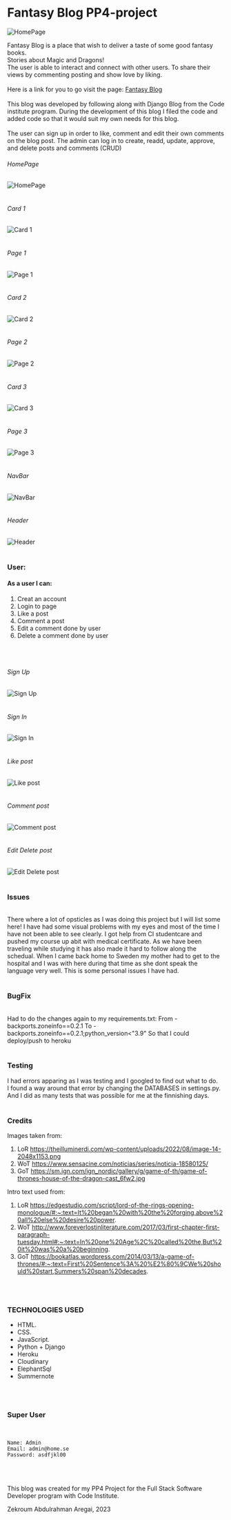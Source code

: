 # Fantasy Blog PP4-project
![HomePage](https://res.cloudinary.com/miswaq/image/upload/v1708780921/Fantasy/FirstPage_jb11bl.png)

Fantasy Blog is a place that wish to deliver a taste of some good fantasy books.
<br>
Stories about Magic and Dragons!
<br>
The user is able to interact and connect with other users. To share their views by
commenting posting and show love by liking.
<br>
<br>
Here is a link for you to go visit the page: [Fantasy Blog](https://fantasyblog-cae828f12eb7.herokuapp.com/)
<br>
<br>
This blog was developed by following along with Django Blog from the Code institute program.
During the development of this blog I filed the code and added code so that
it would suit my own needs for this blog.
<br>
<br>
The user can sign up in order to like, comment and edit their own comments on the blog post.
The admin can log in to create, readd, update, approve, and delete posts and comments (CRUD)



###### HomePage
![HomePage](https://res.cloudinary.com/miswaq/image/upload/v1694216457/homepage_ydbsw5.jpg)
<br>
<br>
###### Card 1
![Card 1](https://res.cloudinary.com/miswaq/image/upload/v1694217429/Card_1_sgihhn.png)
<br>
<br>
###### Page 1
![Page 1](https://res.cloudinary.com/miswaq/image/upload/v1694217430/Page_1_lrfkr8.png)
<br>
<br>
###### Card 2
![Card 2](https://res.cloudinary.com/miswaq/image/upload/v1694217429/Card_2_jelc3i.png)
<br>
<br>
###### Page 2
![Page 2](https://res.cloudinary.com/miswaq/image/upload/v1694217431/Page_2_rwcfay.png)
<br>
<br>
###### Card 3
![Card 3](https://res.cloudinary.com/miswaq/image/upload/v1694217429/Card_3_irwkyf.png)
<br>
<br>
###### Page 3
![Page 3](https://res.cloudinary.com/miswaq/image/upload/v1694217430/Page_3_bwippt.png)
<br>
<br>
###### NavBar
![NavBar](https://res.cloudinary.com/miswaq/image/upload/v1694217428/Navbar_fw7yrp.png)
<br>
<br>
###### Header
![Header](https://res.cloudinary.com/miswaq/image/upload/v1694217429/Header_i2qsae.png)
<br>
<br>
### User:
#### As a user I can:
1. Creat an account
2. Login to page
3. Like a post
4. Comment a post
5. Edit a comment done by user
6. Delete a comment done by user
<br>
<br>

###### Sign Up
![Sign Up](https://res.cloudinary.com/miswaq/image/upload/v1694218516/Sign_Up_v9pit4.png)
<br>
<br>

###### Sign In
![Sign In](https://res.cloudinary.com/miswaq/image/upload/v1694218517/Sign_In_r2l2dw.png)
<br>
<br>

###### Like post
![Like post](https://res.cloudinary.com/miswaq/image/upload/v1694218515/Like_asqqi4.png)
<br>
<br>

###### Comment post
![Comment post](https://res.cloudinary.com/miswaq/image/upload/v1694218513/Comment_bsr2ur.png)
<br>
<br>

###### Edit Delete post
![Edit Delete post](https://res.cloudinary.com/miswaq/image/upload/v1694218511/Edit_Delete_opfnhh.png)
<br>
<br>

### Issues
<br>
There where a lot of opsticles as I was doing this project but I will list some here!
I have had some visual problems with my eyes and most of the time I have not been able to see clearly.
I got help from CI studentcare and pushed my course up abit with medical certificate.
As we have been traveling while studying it has also made it hard to follow along the schedual.
When I came back home to Sweden my mother had to get to the hospital and I was with here during that time as she dont speak the language very well.
This is some personal issues I have had.
<br>
<br>

### BugFix
<br>
Had to do the changes again to my requirements.txt:
From - backports.zoneinfo==0.2.1
To - backports.zoneinfo==0.2.1;python_version<"3.9"
So that I could deploy/push to heroku
<br>
<br>

### Testing
I had errors apparing as I was testing and I googled to find out what to do. <br>
I found a way around that error by changing the DATABASES in settings.py. <br>
And I did as many tests that was possible for me at the finnishing days.
<br>
<br>

### Credits
Images taken from:
1. LoR https://theilluminerdi.com/wp-content/uploads/2022/08/image-14-2048x1153.png
2. WoT https://www.sensacine.com/noticias/series/noticia-18580125/
3. GoT https://sm.ign.com/ign_nordic/gallery/g/game-of-th/game-of-thrones-house-of-the-dragon-cast_6fw2.jpg


Intro text used from:
1. LoR https://edgestudio.com/script/lord-of-the-rings-opening-monologue/#:~:text=It%20began%20with%20the%20forging,above%20all%20else%20desire%20power.
2. WoT http://www.foreverlostinliterature.com/2017/03/first-chapter-first-paragraph-tuesday.html#:~:text=In%20one%20Age%2C%20called%20the,But%20it%20was%20a%20beginning.
3. GoT https://bookatlas.wordpress.com/2014/03/13/a-game-of-thrones/#:~:text=First%20Sentence%3A%20%E2%80%9CWe%20should%20start,Summers%20span%20decades.
<br>
<br>

### TECHNOLOGIES USED

* HTML.
* CSS.
* JavaScript.
* Python + Django
* Heroku
* Cloudinary
* ElephantSql
* Summernote
<br>
<br>

### Super User
<br>

	Name: Admin
	Email: admin@home.se
	Password: asdfjkl00
<br>
<br>

This blog was created for my PP4 Project for the Full Stack Software Developer program with Code Institute.
<br>

Zekroum Abdulrahman Aregai, 2023


